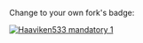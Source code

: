Change to your own fork's  badge:

[![Haaviken533 mandatory 1](https://github.com/Haaviken533/mandatory1/actions/workflows/main.yml/badge.svg)](https://github.com/Haaviken533/mandatory1/actions/workflows/main.yml)
